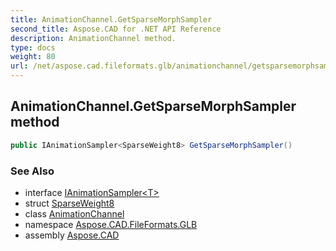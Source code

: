 ```yaml
---
title: AnimationChannel.GetSparseMorphSampler
second_title: Aspose.CAD for .NET API Reference
description: AnimationChannel method. 
type: docs
weight: 80
url: /net/aspose.cad.fileformats.glb/animationchannel/getsparsemorphsampler/
---
```

## AnimationChannel.GetSparseMorphSampler method

```csharp
public IAnimationSampler<SparseWeight8> GetSparseMorphSampler()
```

### See Also

* interface [IAnimationSampler&lt;T&gt;](../../ianimationsampler-1/)
* struct [SparseWeight8](../../../aspose.cad.fileformats.glb.transforms/sparseweight8/)
* class [AnimationChannel](../)
* namespace [Aspose.CAD.FileFormats.GLB](../../animationchannel/)
* assembly [Aspose.CAD](../../../)


